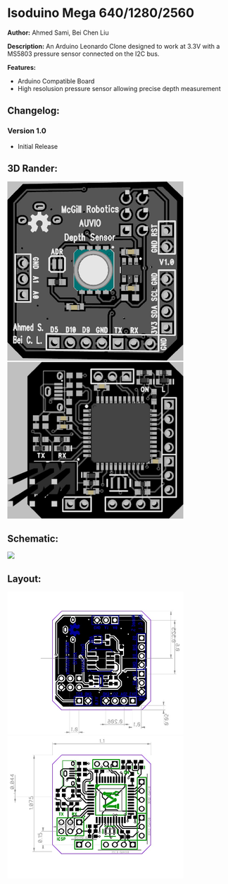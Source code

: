 # Isoduino Mega 640/1280/2560

__Author:__ Ahmed Sami, Bei Chen Liu

__Description:__ An Arduino Leonardo Clone designed to work at 3.3V with a MS5803 pressure sensor connected on the I2C bus.

__Features:__
* Arduino Compatible Board
* High resolusion pressure sensor allowing precise depth measurement 

## Changelog:

### Version 1.0
- Initial Release

## 3D Rander:
<img src="depth-sensor_3d1.jpg" width="400"><br>
<img src="depth-sensor_3d2.jpg" width="400">

## Schematic:
<img src="depth-sensor_sch.jpg" width="400">

## Layout:
<img src="depth-sensor_lay1.jpg" width="400"><br>
<img src="depth-sensor_lay2.jpg" width="400">
